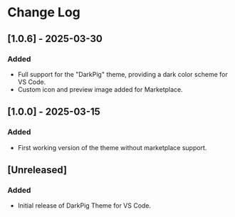 # Change Log

## [1.0.6] - 2025-03-30
### Added
- Full support for the "DarkPig" theme, providing a dark color scheme for VS Code.
- Custom icon and preview image added for Marketplace.

## [1.0.0] - 2025-03-15
### Added
- First working version of the theme without marketplace support.

## [Unreleased]
### Added
- Initial release of DarkPig Theme for VS Code.
